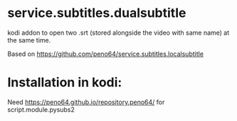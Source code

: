 # service.subtitles.dualsubtitle

kodi addon to open two .srt (stored alongside the video with same name) at the same time.

Based on https://github.com/peno64/service.subtitles.localsubtitle

# Installation in kodi:

Need https://peno64.github.io/repository.peno64/ for script.module.pysubs2
